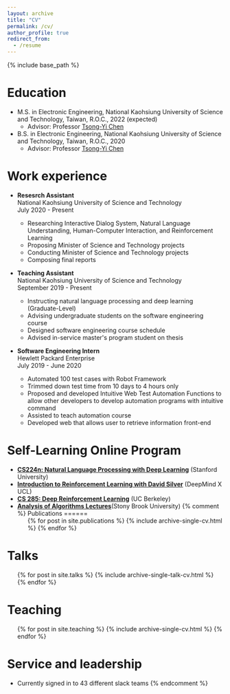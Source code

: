 ```yaml
---
layout: archive
title: "CV"
permalink: /cv/
author_profile: true
redirect_from:
  - /resume
---
```


{% include base_path %}

Education
======
* M.S. in Electronic Engineering, National Kaohsiung University of Science and Technology, Taiwan, R.O.C., 2022 (expected)
  * Advisor: Professor [Tsong-Yi Chen](http://www.msp.nkust.edu.tw/en/%e9%99%b3%e8%81%b0%e6%af%85%e5%8a%a9%e7%90%86%e6%95%99%e6%8e%88/)
* B.S. in Electronic Engineering, National Kaohsiung University of Science and Technology, Taiwan, R.O.C., 2020
  * Advisor: Professor [Tsong-Yi Chen](http://www.msp.nkust.edu.tw/en/%e9%99%b3%e8%81%b0%e6%af%85%e5%8a%a9%e7%90%86%e6%95%99%e6%8e%88/)

Work experience
======
* **Resesrch Assistant** <br> National Kaohsiung University of Science and Technology <br> July 2020 - Present
  * Researching Interactive Dialog System, Natural Language Understanding, Human-Computer Interaction, and Reinforcement Learning
  * Proposing Minister of Science and Technology projects
  * Conducting Minister of Science and Technology projects
  * Composing final reports

* **Teaching Assistant** <br> National Kaohsiung University of Science and Technology <br> September 2019 - Present
  * Instructing natural language processing and deep learning (Graduate-Level)
  * Advising undergraduate students on the software engineering course
  * Designed software engineering course schedule
  * Advised in-service master's program student on thesis

* **Software Engineering Intern**  <br> Hewlett Packard Enterprise <br> July 2019 - June 2020
  * Automated 100 test cases with Robot Framework
  * Trimmed down test time from 10 days to 4 hours only
  * Proposed and developed Intuitive Web Test Automation Functions to allow other developers to develop automation programs with intuitive command
  * Assisted to teach automation course
  * Developed web that allows user to retrieve information front-end


Self-Learning Online Program
======
* [**CS224n: Natural Language Processing with Deep Learning**](https://web.stanford.edu/class/archive/cs/cs224n/cs224n.1194/) (Stanford University)
* [**Introduction to Reinforcement Learning with David Silver**](https://deepmind.com/learning-resources/-introduction-reinforcement-learning-david-silver) (DeepMind X UCL)
* [**CS 285: Deep Reinforcement Learning**](http://rail.eecs.berkeley.edu/deeprlcourse/) (UC Berkeley)
* [**Analysis of Algorithms Lectures**](https://www3.cs.stonybrook.edu/~skiena/373/videos/)(Stony Brook University)
{% comment %} 
Publications
======
  <ul>{% for post in site.publications %}
    {% include archive-single-cv.html %}
  {% endfor %}</ul>
  
Talks
======
  <ul>{% for post in site.talks %}
    {% include archive-single-talk-cv.html %}
  {% endfor %}</ul>
  
Teaching
======
  <ul>{% for post in site.teaching %}
    {% include archive-single-cv.html %}
  {% endfor %}</ul>
  
Service and leadership
======
* Currently signed in to 43 different slack teams
{% endcomment %} 
